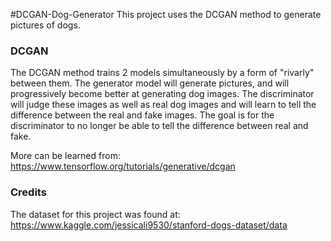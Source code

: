 #DCGAN-Dog-Generator
This project uses the DCGAN method to generate pictures of dogs. 

### DCGAN
The DCGAN method trains 2 models simultaneously 
by a form of "rivarly" between them. The generator model will generate pictures, and will progressively
become better at generating dog images. The discriminator will judge these images as well as real
dog images and will learn to tell the difference between the real and fake images. The goal is
for the discriminator to no longer be able to tell the difference between real and fake.

More can be learned from: https://www.tensorflow.org/tutorials/generative/dcgan

### Credits
The dataset for this project was found at: 
https://www.kaggle.com/jessicali9530/stanford-dogs-dataset/data
